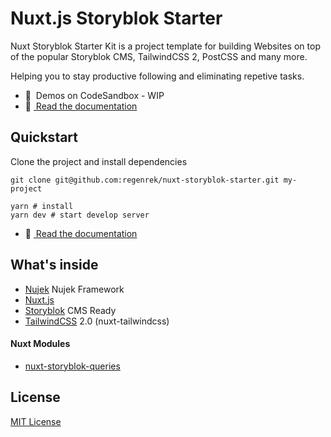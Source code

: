 # Nuxt.js Storyblok Starter

Nuxt Storyblok Starter Kit is a project template for building Websites on top of the popular Storyblok CMS, TailwindCSS 2, PostCSS and many more. 

Helping you to stay productive following and eliminating repetive tasks. 

- 🎲 &nbsp;Demos on CodeSandbox - WIP
- 📖 [&nbsp;Read the documentation](https://nuxt-storyblok-starter-docs.vercel.app/)

## Quickstart

Clone the project and install dependencies
```
git clone git@github.com:regenrek/nuxt-storyblok-starter.git my-project

yarn # install
yarn dev # start develop server
```

- 📖 [&nbsp;Read the documentation](https://nuxt-storyblok-starter-docs.vercel.app/)

## What's inside

* [Nujek](https://nujek-docs.vercel.app/) Nujek Framework
* [Nuxt.js](https://nuxtjs.org/)
* [Storyblok](https://www.storyblok.com/) CMS Ready
* [TailwindCSS](https://tailwindcss.com/) 2.0 (nuxt-tailwindcss)

#### Nuxt Modules
* [nuxt-storyblok-queries](https://github.com/regenrek/nuxt-storyblok-queries)

## License

[MIT License](./LICENSE)



